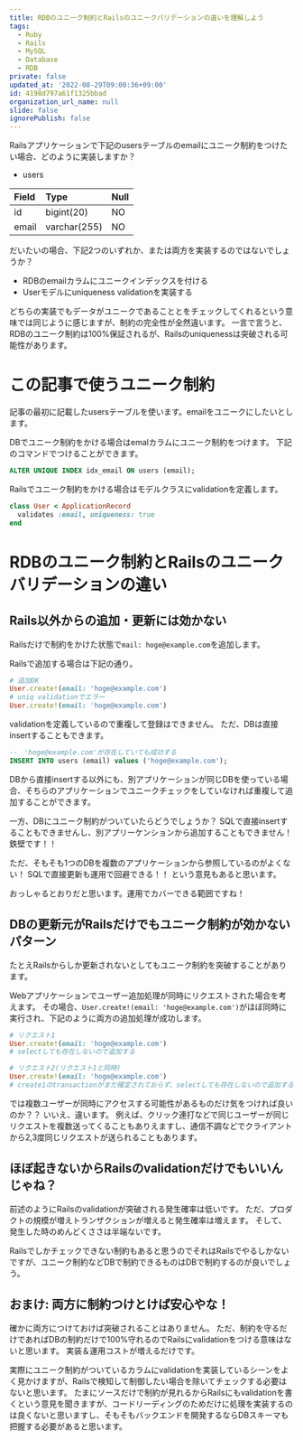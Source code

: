 ```yaml
---
title: RDBのユニーク制約とRailsのユニークバリデーションの違いを理解しよう
tags:
  - Ruby
  - Rails
  - MySQL
  - Database
  - RDB
private: false
updated_at: '2022-08-29T09:00:36+09:00'
id: 4198d797a61f1325bbad
organization_url_name: null
slide: false
ignorePublish: false
---
```

Railsアプリケーションで下記のusersテーブルのemailにユニーク制約をつけたい場合、どのように実装しますか？

* users

| Field | Type | Null |
|:-----------|:------------|:-------------|
| id         | bigint(20)  | NO           |
| email      | varchar(255)| NO           |

だいたいの場合、下記2つのいずれか、または両方を実装するのではないでしょうか？
* RDBのemailカラムにユニークインデックスを付ける
* Userモデルにuniqueness validationを実装する

どちらの実装でもデータがユニークであることとをチェックしてくれるという意味では同じように感じますが、制約の完全性が全然違います。
一言で言うと、RDBのユニーク制約は100%保証されるが、Railsのuniquenessは突破される可能性があります。

# この記事で使うユニーク制約

記事の最初に記載したusersテーブルを使います。emailをユニークにしたいとします。

DBでユニーク制約をかける場合はemalカラムにユニーク制約をつけます。
下記のコマンドでつけることができます。

```sql
ALTER UNIQUE INDEX idx_email ON users (email);
```

Railsでユニーク制約をかける場合はモデルクラスにvalidationを定義します。

```ruby
class User < ApplicationRecord
  validates :email, uniqueness: true
end
```

# RDBのユニーク制約とRailsのユニークバリデーションの違い

## Rails以外からの追加・更新には効かない

Railsだけで制約をかけた状態で`mail: hoge@example.com`を追加します。

Railsで追加する場合は下記の通り。

```ruby
# 追加OK
User.create!(email: 'hoge@example.com')
# uniq validationでエラー
User.create!(email: 'hoge@example.com')
```

validationを定義しているので重複して登録はできません。
ただ、DBは直接insertすることもできます。

```sql
--　'hoge@example.com'が存在していても成功する
INSERT INTO users (email) values ('hoge@example.com');
```

DBから直接insertする以外にも、別アプリケーションが同じDBを使っている場合、そちらのアプリケーションでユニークチェックをしていなければ重複して追加することができます。

一方、DBにユニーク制約がついていたらどうでしょうか？
SQLで直接insertすることもできませんし、別アプリーケンションから追加することもできません！鉄壁です！！

ただ、そもそも1つのDBを複数のアプリケーションから参照しているのがよくない！
SQLで直接更新も運用で回避できる！！
という意見もあると思います。

おっしゃるとおりだと思います。運用でカバーできる範囲ですね！

## DBの更新元がRailsだけでもユニーク制約が効かないパターン

たとえRailsからしか更新されないとしてもユニーク制約を突破することがあります。

Webアプリケーションでユーザー追加処理が同時にリクエストされた場合を考えます。
その場合、`User.create!(email: 'hoge@example.com')`がほぼ同時に実行され、下記のように両方の追加処理が成功します。

```ruby
# リクエスト1
User.create!(email: 'hoge@example.com')
# selectしても存在しないので追加する

# リクエスト2(リクエスト1と同時)
User.create!(email: 'hoge@example.com')
# create1のtransactionがまだ確定されておらず、selectしても存在しないので追加する
```

では複数ユーザーが同時にアクセスする可能性があるものだけ気をつければ良いのか？？
いいえ、違います。
例えば、クリック連打などで同じユーザーが同じリクエストを複数送ってくることもありえますし、通信不調などでクライアントから2,3度同じリクエストが送られることもあります。

## ほぼ起きないからRailsのvalidationだけでもいいんじゃね？

前述のようにRailsのvalidationが突破される発生確率は低いです。
ただ、プロダクトの規模が増えトランザクションが増えると発生確率は増えます。
そして、発生した時のめんどくささは半端ないです。

Railsでしかチェックできない制約もあると思うのでそれはRailsでやるしかないですが、ユニーク制約などDBで制約できるものはDBで制約するのが良いでしょう。

## おまけ: 両方に制約つけとけば安心やな！

確かに両方につけておけば突破されることはありません。
ただ、制約を守るだけであればDBの制約だけで100%守れるのでRailsにvalidationをつける意味はないと思います。
実装＆運用コストが増えるだけです。

実際にユニーク制約がついているカラムにvalidationを実装しているシーンをよく見かけますが、Railsで検知して制御したい場合を除いてチェックする必要はないと思います。
たまにソースだけで制約が見れるからRailsにもvalidationを書くという意見を聞きますが、コードリーディングのためだけに処理を実装するのは良くないと思いますし、そもそもバックエンドを開発するならDBスキーマも把握する必要があると思います。
